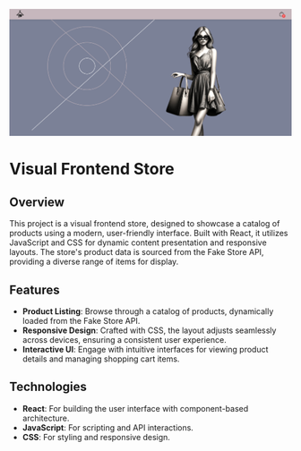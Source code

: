 
<p align="center">
  <img src="gitimg/Jshop.png" alt="J-Shop">
</p>

# Visual Frontend Store

## Overview

This project is a visual frontend store, designed to showcase a catalog of products using a modern, user-friendly interface. Built with React, it utilizes JavaScript and CSS for dynamic content presentation and responsive layouts. The store's product data is sourced from the Fake Store API, providing a diverse range of items for display.

## Features

- **Product Listing**: Browse through a catalog of products, dynamically loaded from the Fake Store API.
- **Responsive Design**: Crafted with CSS, the layout adjusts seamlessly across devices, ensuring a consistent user experience.
- **Interactive UI**: Engage with intuitive interfaces for viewing product details and managing shopping cart items.

## Technologies

- **React**: For building the user interface with component-based architecture.
- **JavaScript**: For scripting and API interactions.
- **CSS**: For styling and responsive design.
